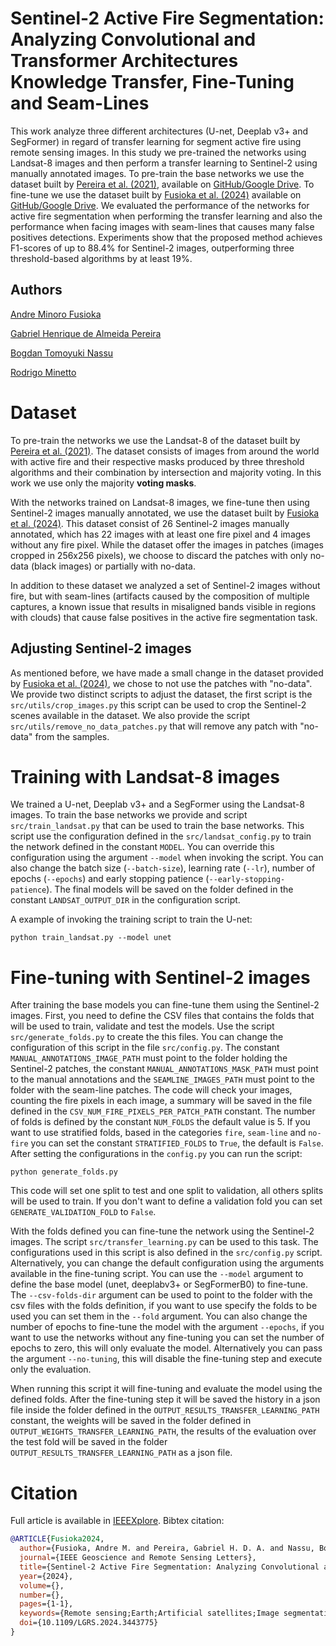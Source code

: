 # Sentinel-2 Active Fire Segmentation: Analyzing Convolutional and Transformer Architectures Knowledge Transfer, Fine-Tuning and Seam-Lines

This work analyze three different architectures (U-net, Deeplab v3+ and SegFormer) in regard of transfer learning for segment active fire using remote sensing images. In this study we pre-trained the networks using Landsat-8 images and then perform a transfer learning to Sentinel-2 using manually annotated images. To pre-train the base networks we use the dataset built by [Pereira et al. (2021)](https://www.sciencedirect.com/science/article/abs/pii/S092427162100160X), available on [GitHub/Google Drive](https://github.com/pereira-gha/activefire/). To fine-tune we use the dataset built by [Fusioka et al. (2024)](https://ieeexplore.ieee.org/stamp/stamp.jsp?tp=&arnumber=10620606) available on [GitHub/Google Drive](https://github.com/Minoro/transfer-learning-landsat8-sentinel2). We evaluated the performance of the networks for active fire segmentation when performing the transfer learning and also the performance when facing images with seam-lines that causes many false positives detections. Experiments show that the proposed method achieves F1-scores of up to 88.4% for Sentinel-2 images, outperforming three threshold-based algorithms by at least 19%.

## Authors

[Andre Minoro Fusioka](https://github.com/Minoro)

[Gabriel Henrique de Almeida Pereira](https://github.com/pereira-gha)

[Bogdan Tomoyuki Nassu](https://github.com/btnassu)

[Rodrigo Minetto](https://github.com/rminetto)

# Dataset

To pre-train the networks we use the Landsat-8 of the dataset built by [Pereira et al. (2021)](https://www.sciencedirect.com/science/article/abs/pii/S092427162100160X). The dataset consists of images from around the world with active fire and their respective masks produced by three threshold algorithms and their combination by intersection and majority voting. In this work we use only the majority **voting masks**.

With the networks trained on Landsat-8 images, we fine-tune then using Sentinel-2 images manually annotated, we use the dataset built by [Fusioka et al. (2024)](https://ieeexplore.ieee.org/document/10620606). This dataset consist of 26 Sentinel-2 images manually annotated, which has 22 images with at least one fire pixel and 4 images without any fire pixel. While the dataset offer the images in patches (images cropped in 256x256 pixels), we choose to discard the patches with only no-data (black images) or partially with no-data. 

In addition to these dataset we analyzed a set of Sentinel-2 images without fire, but with seam-lines (artifacts caused by the composition of multiple captures, a known issue that results in misaligned bands visible in regions with clouds) that cause false positives in the active fire segmentation task.


## Adjusting Sentinel-2 images

As mentioned before, we have made a small change in the dataset provided by [Fusioka et al. (2024)](https://ieeexplore.ieee.org/document/10620606), we chose to not use the patches with "no-data". We provide two distinct scripts to adjust the dataset, the first script is the `src/utils/crop_images.py` this script can be used to crop the Sentinel-2 scenes available in the dataset. We also provide the script `src/utils/remove_no_data_patches.py` that will remove any patch with "no-data" from the samples.



# Training with Landsat-8 images

We trained a U-net, Deeplab v3+ and a SegFormer using the Landsat-8 images. To train the base networks we provide and script `src/train_landsat.py` that can be used to train the base networks. This script use the configuration defined in the `src/landsat_config.py` to train the network defined in the constant `MODEL`. You can override this configuration using the argument `--model` when invoking the script. You can also change the batch size (`--batch-size`), learning rate (`--lr`), number of epochs (`--epochs`) and early stopping patience (`--early-stopping-patience`). The final models will be saved on the folder defined in the constant `LANDSAT_OUTPUT_DIR` in the configuration script.

A example of invoking the training script to train the U-net:

```shell
python train_landsat.py --model unet
```

# Fine-tuning with Sentinel-2 images

After training the base models you can fine-tune them using the Sentinel-2 images. First, you need to define the CSV files that contains the folds that will be used to train, validate and test the models. Use the script `src/generate_folds.py` to create the this files. You can change the configuration of this script in the file `src/config.py`. The constant `MANUAL_ANNOTATIONS_IMAGE_PATH` must point to the folder holding the Sentinel-2 patches, the constant `MANUAL_ANNOTATIONS_MASK_PATH` must point to the manual annotations and the `SEAMLINE_IMAGES_PATH` must point to the folder with the seam-line patches. The code will check your images, counting  the fire pixels in each image, a summary will be saved in the file defined in the `CSV_NUM_FIRE_PIXELS_PER_PATCH_PATH` constant. The number of folds is defined by the constant `NUM_FOLDS` the default value is 5. If you want to use stratified folds, based in the categories `fire`, `seam-line` and `no-fire` you can set the constant `STRATIFIED_FOLDS` to `True`, the default is `False`. After setting the configurations in the `config.py` you can run the script:

```
python generate_folds.py
```

This code will set one split to test and one split to validation, all others splits will be used to train. If you don't want to define a validation fold you can set `GENERATE_VALIDATION_FOLD` to `False`.

With the folds defined you can fine-tune the network using the Sentinel-2 images. The script `src/transfer_learning.py` can be used to this task. The configurations used in this script is also defined in the `src/config.py` script. Alternatively, you can change the default configuration using the arguments available in the fine-tuning script. You can use the `--model` argument to define the base model (unet, deeplabv3+ or SegFormerB0) to fine-tune. The `--csv-folds-dir` argument can be used to point to the folder with the csv files with the folds definition, if you want to use specify the folds to be used you can set them in the `--fold` argument. You can also change the number of epochs to fine-tune the model with the argument `--epochs`, if you want to use the networks without any fine-tuning you can set the number of epochs to zero, this will only evaluate the model. Alternatively you can pass the argument `--no-tuning`, this will disable the fine-tuning step and execute only the evaluation.

When running this script it will fine-tuning and evaluate the model using the defined folds. After the fine-tuning step it will be saved the history in a json file inside the folder defined in the `OUTPUT_RESULTS_TRANSFER_LEARNING_PATH` constant, the weights will be saved in the folder defined in `OUTPUT_WEIGHTS_TRANSFER_LEARNING_PATH`, the results of the evaluation over the test fold will be saved in the folder `OUTPUT_RESULTS_TRANSFER_LEARNING_PATH` as a json file. 


# Citation

Full article is available in [IEEEXplore](https://ieeexplore.ieee.org/document/10636193). Bibtex citation:

```bibtex
@ARTICLE{Fusioka2024,
  author={Fusioka, Andre M. and Pereira, Gabriel H. D. A. and Nassu, Bogdan T. and Minetto, Rodrigo},
  journal={IEEE Geoscience and Remote Sensing Letters}, 
  title={Sentinel-2 Active Fire Segmentation: Analyzing Convolutional and Transformer Architectures, Knowledge Transfer, Fine-Tuning and Seam-Lines}, 
  year={2024},
  volume={},
  number={},
  pages={1-1},
  keywords={Remote sensing;Earth;Artificial satellites;Image segmentation;Satellites;Transfer learning;Training;active fire segmentation;transfer learning;fine-tuning;Sentinel-2 imagery;seam-lines},
  doi={10.1109/LGRS.2024.3443775}
}
```